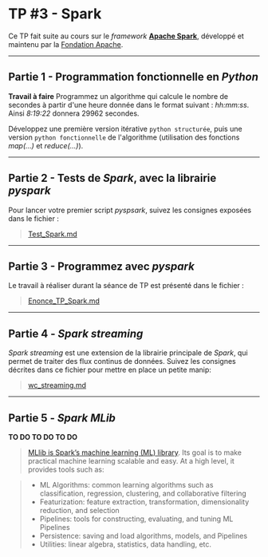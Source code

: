 # TP #3 - Spark

Ce TP fait suite au cours sur le _framework_ [__Apache Spark__](https://spark.apache.org), développé et maintenu par la [Fondation Apache](https://www.apache.org).

---
## Partie 1 - Programmation fonctionnelle en _Python_

**Travail à faire**  Programmez un algorithme qui calcule le nombre de secondes à partir d'une heure donnée dans le format suivant : _hh:mm:ss_. Ainsi _8:19:22_ donnera 29962 secondes. 

Développez une première version itérative `python structurée`, puis une version `python fonctionnelle` de l'algorithme (utilisation des fonctions _map(…)_ et _reduce(…)_).

---
## Partie 2 - Tests de _Spark_, avec la librairie _pyspark_

Pour lancer votre premier script _pyspsark_, suivez  les consignes exposées dans le fichier : 
> [Test_Spark.md](./Test_Spark.md)

---
## Partie 3 - Programmez avec _pyspark_

Le travail à réaliser durant la séance de TP est présenté dans le fichier :
> [Enonce_TP_Spark.md](./Enonce_TP_Spark.md)


---
## Partie 4 - _Spark streaming_

_Spark streaming_  est une extension de la librairie principale de _Spark_, qui permet de traiter des flux continus de données. Suivez les consignes décrites dans ce fichier pour mettre en place un petite manip:
> [wc_streaming.md](./wc_streaming.md)


---
## Partie 5 - _Spark MLib_

**TO DO TO DO TO DO**

> [MLlib is Spark’s machine learning (ML) library](https://spark.apache.org/mllib/). Its goal is to make practical machine learning scalable and easy. At a high level, it provides tools such as:

> - ML Algorithms: common learning algorithms such as classification, regression, clustering, and collaborative filtering
> - Featurization: feature extraction, transformation, dimensionality reduction, and selection
> - Pipelines: tools for constructing, evaluating, and tuning ML Pipelines
> - Persistence: saving and load algorithms, models, and Pipelines
> - Utilities: linear algebra, statistics, data handling, etc.


